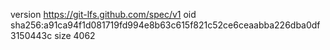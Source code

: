 version https://git-lfs.github.com/spec/v1
oid sha256:a91ca94f1d081719fd994e8b63c615f821c52ce6ceaabba226dba0df3150443c
size 4062
